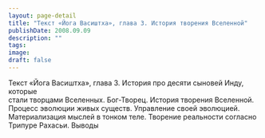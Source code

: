 ```yaml
---
layout: page-detail
title: "Текст «Йога Васиштха», глава 3. История творения Вселенной"
publishDate: 2008.09.09
description: ""
tags:
image:
draft: false
---
```


 Текст «Йога Васиштха», глава 3\. История про десяти сыновей Инду, которые  
 стали творцами Вселенных. Бог-Творец. История творения Вселенной.  
 Процесс эволюции живых существ. Управление своей эволюцией.  
 Материализация мыслей в тонком теле. Творение реальности согласно  
 Трипуре Рахасьи. Выводы   

  
